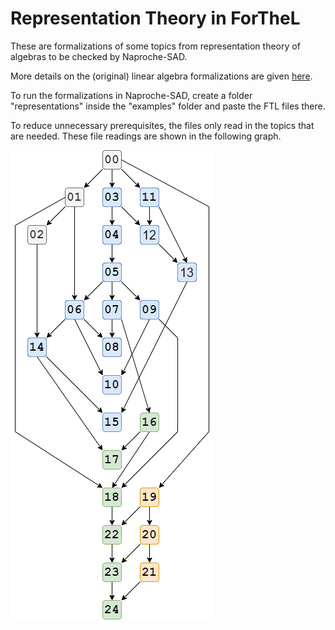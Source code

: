 # Representation Theory in ForTheL
These are formalizations of some topics from representation theory of algebras to be checked by Naproche-SAD.

More details on the (original) linear algebra formalizations are given [here](../linear_algebra_ftl).

To run the formalizations in Naproche-SAD, create a folder "representations" inside the "examples" folder and paste the FTL files there.

To reduce unnecessary prerequisites, the files only read in the topics that are needed.
These file readings are shown in the following graph.

![](misc/library_structure.png)
